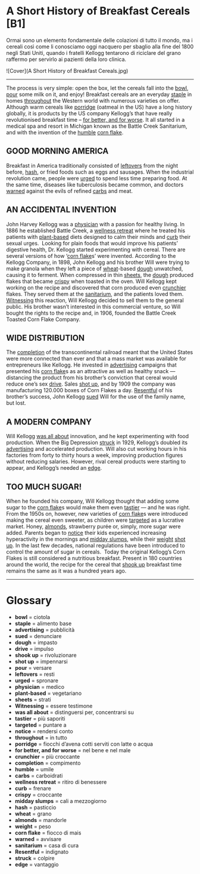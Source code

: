 # A Short History of Breakfast Cereals   [B1]

Ormai sono un elemento fondamentale delle colazioni di tutto il mondo, ma i cereali così come li conosciamo oggi nacquero per sbaglio alla fine del 1800 negli Stati Uniti, quando i fratelli Kellogg tentarono di riciclare del grano raffermo per servirlo ai pazienti della loro clinica.

![Cover](A Short History of Breakfast Cereals.jpg)



--------------


The process is very simple: open the box, let the cereals fall into the [bowl](## "ciotola"), [pour](## "versare") some milk on it, and enjoy! Breakfast cereals are an everyday [staple](## "alimento base") in homes [throughout](## "in tutto") the Western world with numerous varieties on offer. Although warm cereals like [porridge](## "fiocchi d’avena cotti serviti con latte o acqua") (oatmeal in the US) have a long history globally, it is products by the US company Kellogg’s that have really revolutionised breakfast time – [for better, and for worse](## "nel bene e nel male"). It all started in a medical spa and resort in Michigan known as the Battle Creek Sanitarium, and with the invention of the [humble](## "umile") [corn flake](## "fiocco di mais").

## GOOD MORNING AMERICA
Breakfast in America traditionally consisted of [leftovers](## "resti") from the night before, [hash](## "pasticcio"), or fried foods such as eggs and sausages. When the industrial revolution came, people were [urged](## "spronare") to spend less time preparing food. At the same time, diseases like tuberculosis became common, and doctors [warned](## "avvisare") against the evils of refined [carbs](## "carboidrati") and meat. 

## AN ACCIDENTAL INVENTION
John Harvey Kellogg was a [physician](## "medico") with a passion for healthy living. In 1886 he established Battle Creek, a [wellness retreat](## "ritiro di benessere") where he treated his patients with [plant-based](## "vegetariano") diets designed to calm their minds and [curb](## "frenare") their sexual urges. 
Looking for plain foods that would improve his patients’ digestive health, Dr. Kellogg started experimenting with cereal. There are several versions of how ‘[corn flake](## "fiocco di mais")s’ were invented. According to the Kellogg Company, in 1898, John Kellogg and his brother Will were trying to make granola when they left a piece of [wheat](## "grano")-based [dough](## "impasto") unwatched, causing it to ferment. When compressed in thin [sheets](## "strati"), the [dough](## "impasto") produced flakes that became [crispy](## "croccante") when toasted in the oven. Will Kellogg kept working on the recipe and discovered that corn produced even [crunchier](## "più croccante") flakes. They served them at the [sanitarium](## "casa di cura"), and the patients loved them. [Witnessing](## "essere testimone") this reaction, Will Kellogg decided to sell them to the general public. His brother wasn’t interested in this commercial venture, so Will bought the rights to the recipe and, in 1906, founded the Battle Creek Toasted Corn Flake Company.

## WIDE DISTRIBUTION
The [completion](## "compimento") of the transcontinental railroad meant that the United States were more connected than ever and that a mass market was available for entrepreneurs like Kellogg. He invested in [advertising](## "pubblicità") campaigns that presented his [corn flake](## "fiocco di mais")s as an attractive as well as healthy snack — distancing the product from his brother’s conviction that cereal would reduce one’s sex [drive](## "impulso"). Sales [shot up](## "impennarsi"), and by 1909 the company was manufacturing 120.000 boxes of Corn Flakes a day. [Resentful](## "indignato") of his brother’s success, John Kellogg [sued](## "denunciare") Will for the use of the family name, but lost.

## A MODERN COMPANY
Will Kellogg [was all about](## "distinguersi per, concentrarsi su") innovation, and he kept experimenting with food production. When the Big Depression [struck](## "colpire") in 1929, Kellogg’s doubled its [advertising](## "pubblicità") and accelerated production. Will also cut working hours in his factories from forty to thirty hours a week, improving production figures without reducing salaries. However, rival cereal products were starting to appear, and Kellogg’s needed an [edge](## "vantaggio").

## TOO MUCH SUGAR!
When he founded his company, Will Kellogg thought that adding some sugar to the [corn flake](## "fiocco di mais")s would make them even [tastier](## "più saporiti") — and he was right. From the 1950s on, however, new varieties of [corn flake](## "fiocco di mais")s were introduced making the cereal even sweeter, as children were [targeted](## "puntare a") as a lucrative market. Honey, [almonds](## "mandorle"), strawberry purée or, simply, more sugar were added. Parents began to [notice](## "rendersi conto") their kids experienced increasing hyperactivity in the mornings and [midday slumps](## "cali a mezzogiorno"), while their [weight](## "peso") [shot up](## "impennarsi"). In the last few decades, national regulations have been introduced to control the amount of sugar in cereals. 
Today the original Kellogg’s Corn Flakes is still considered a nutritious breakfast. Present in 180 countries around the world, the recipe for the cereal that [shook up](## "rivoluzionare") breakfast time remains the same as it was a hundred years ago.

--------------

# Glossary
* **bowl** = ciotola
* **staple** = alimento base
* **advertising** = pubblicità
* **sued** = denunciare
* **dough** = impasto
* **drive** = impulso
* **shook up** = rivoluzionare
* **shot up** = impennarsi
* **pour** = versare
* **leftovers** = resti
* **urged** = spronare
* **physician** = medico
* **plant-based** = vegetariano
* **sheets** = strati
* **Witnessing** = essere testimone
* **was all about** = distinguersi per, concentrarsi su
* **tastier** = più saporiti
* **targeted** = puntare a
* **notice** = rendersi conto
* **throughout** = in tutto
* **porridge** = fiocchi d’avena cotti serviti con latte o acqua
* **for better, and for worse** = nel bene e nel male
* **crunchier** = più croccante
* **completion** = compimento
* **humble** = umile
* **carbs** = carboidrati
* **wellness retreat** = ritiro di benessere
* **curb** = frenare
* **crispy** = croccante
* **midday slumps** = cali a mezzogiorno
* **hash** = pasticcio
* **wheat** = grano
* **almonds** = mandorle
* **weight** = peso
* **corn flake** = fiocco di mais
* **warned** = avvisare
* **sanitarium** = casa di cura
* **Resentful** = indignato
* **struck** = colpire
* **edge** = vantaggio
